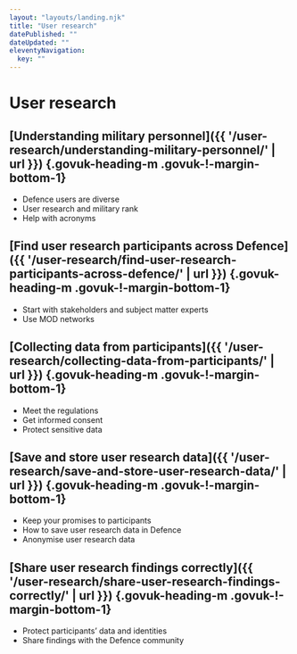 ```yaml
---
layout: "layouts/landing.njk"
title: "User research"
datePublished: ""
dateUpdated: ""
eleventyNavigation:
  key: ""
---
```


# User research

## [Understanding military personnel]({{ '/user-research/understanding-military-personnel/' | url }}) {.govuk-heading-m .govuk-!-margin-bottom-1}

- Defence users are diverse
- User research and military rank
- Help with acronyms

## [Find user research participants across Defence]({{ '/user-research/find-user-research-participants-across-defence/' | url }}) {.govuk-heading-m .govuk-!-margin-bottom-1}

- Start with stakeholders and subject matter experts
- Use MOD networks

## [Collecting data from participants]({{ '/user-research/collecting-data-from-participants/' | url }}) {.govuk-heading-m .govuk-!-margin-bottom-1}

- Meet the regulations
- Get informed consent
- Protect sensitive data

## [Save and store user research data]({{ '/user-research/save-and-store-user-research-data/' | url }}) {.govuk-heading-m .govuk-!-margin-bottom-1}

- Keep your promises to participants
- How to save user research data in Defence
- Anonymise user research data

## [Share user research findings correctly]({{ '/user-research/share-user-research-findings-correctly/' | url }}) {.govuk-heading-m .govuk-!-margin-bottom-1}

- Protect participants’ data and identities
- Share findings with the Defence community
